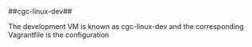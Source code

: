 ##cgc-linux-dev##

The development VM is known as cgc-linux-dev and the corresponding Vagrantfile is the configuration
